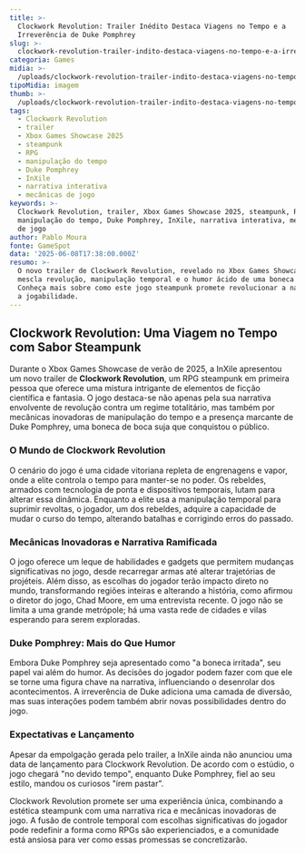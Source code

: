 ```yaml
---
title: >-
  Clockwork Revolution: Trailer Inédito Destaca Viagens no Tempo e a
  Irreverência de Duke Pomphrey
slug: >-
  clockwork-revolution-trailer-indito-destaca-viagens-no-tempo-e-a-irreverncia-de-duke-pomphrey
categoria: Games
midia: >-
  /uploads/clockwork-revolution-trailer-indito-destaca-viagens-no-tempo-e-a-irreverncia-de-duke-pomphrey-thumb.jpg
tipoMidia: imagem
thumb: >-
  /uploads/clockwork-revolution-trailer-indito-destaca-viagens-no-tempo-e-a-irreverncia-de-duke-pomphrey-thumb.jpg
tags:
  - Clockwork Revolution
  - trailer
  - Xbox Games Showcase 2025
  - steampunk
  - RPG
  - manipulação do tempo
  - Duke Pomphrey
  - InXile
  - narrativa interativa
  - mecânicas de jogo
keywords: >-
  Clockwork Revolution, trailer, Xbox Games Showcase 2025, steampunk, RPG,
  manipulação do tempo, Duke Pomphrey, InXile, narrativa interativa, mecânicas
  de jogo
author: Pablo Moura
fonte: GameSpot
data: '2025-06-08T17:38:00.000Z'
resumo: >-
  O novo trailer de Clockwork Revolution, revelado no Xbox Games Showcase 2025,
  mescla revolução, manipulação temporal e o humor ácido de uma boneca falante.
  Conheça mais sobre como este jogo steampunk promete revolucionar a narrativa e
  a jogabilidade.
---
```


## Clockwork Revolution: Uma Viagem no Tempo com Sabor Steampunk

Durante o Xbox Games Showcase de verão de 2025, a InXile apresentou um novo trailer de **Clockwork Revolution**, um RPG steampunk em primeira pessoa que oferece uma mistura intrigante de elementos de ficção científica e fantasia. O jogo destaca-se não apenas pela sua narrativa envolvente de revolução contra um regime totalitário, mas também por mecânicas inovadoras de manipulação do tempo e a presença marcante de Duke Pomphrey, uma boneca de boca suja que conquistou o público.

### O Mundo de Clockwork Revolution

O cenário do jogo é uma cidade vitoriana repleta de engrenagens e vapor, onde a elite controla o tempo para manter-se no poder. Os rebeldes, armados com tecnologia de ponta e dispositivos temporais, lutam para alterar essa dinâmica. Enquanto a elite usa a manipulação temporal para suprimir revoltas, o jogador, um dos rebeldes, adquire a capacidade de mudar o curso do tempo, alterando batalhas e corrigindo erros do passado.

### Mecânicas Inovadoras e Narrativa Ramificada

O jogo oferece um leque de habilidades e gadgets que permitem mudanças significativas no jogo, desde recarregar armas até alterar trajetórias de projéteis. Além disso, as escolhas do jogador terão impacto direto no mundo, transformando regiões inteiras e alterando a história, como afirmou o diretor do jogo, Chad Moore, em uma entrevista recente. O jogo não se limita a uma grande metrópole; há uma vasta rede de cidades e vilas esperando para serem exploradas.

### Duke Pomphrey: Mais do Que Humor

Embora Duke Pomphrey seja apresentado como "a boneca irritada", seu papel vai além do humor. As decisões do jogador podem fazer com que ele se torne uma figura chave na narrativa, influenciando o desenrolar dos acontecimentos. A irreverência de Duke adiciona uma camada de diversão, mas suas interações podem também abrir novas possibilidades dentro do jogo.

### Expectativas e Lançamento

Apesar da empolgação gerada pelo trailer, a InXile ainda não anunciou uma data de lançamento para Clockwork Revolution. De acordo com o estúdio, o jogo chegará "no devido tempo", enquanto Duke Pomphrey, fiel ao seu estilo, mandou os curiosos "irem pastar".

Clockwork Revolution promete ser uma experiência única, combinando a estética steampunk com uma narrativa rica e mecânicas inovadoras de jogo. A fusão de controle temporal com escolhas significativas do jogador pode redefinir a forma como RPGs são experienciados, e a comunidade está ansiosa para ver como essas promessas se concretizarão.

